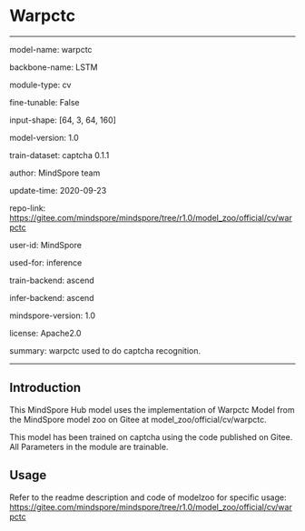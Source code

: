 # Warpctc

---

model-name: warpctc

backbone-name: LSTM

module-type: cv

fine-tunable: False

input-shape: [64, 3, 64, 160]

model-version: 1.0

train-dataset: captcha 0.1.1

author: MindSpore team

update-time: 2020-09-23

repo-link: https://gitee.com/mindspore/mindspore/tree/r1.0/model_zoo/official/cv/warpctc

user-id: MindSpore

used-for: inference

train-backend: ascend

infer-backend: ascend

mindspore-version: 1.0

license: Apache2.0

summary: warpctc used to do captcha recognition.

---

## Introduction

This MindSpore Hub model uses the implementation of Warpctc Model from the MindSpore model zoo on Gitee at model_zoo/official/cv/warpctc.

This model has been trained on captcha using the code published on Gitee.
All Parameters in the module are trainable.

## Usage

Refer to the readme description and code of modelzoo for specific usage:
https://gitee.com/mindspore/mindspore/tree/r1.0/model_zoo/official/cv/warpctc

